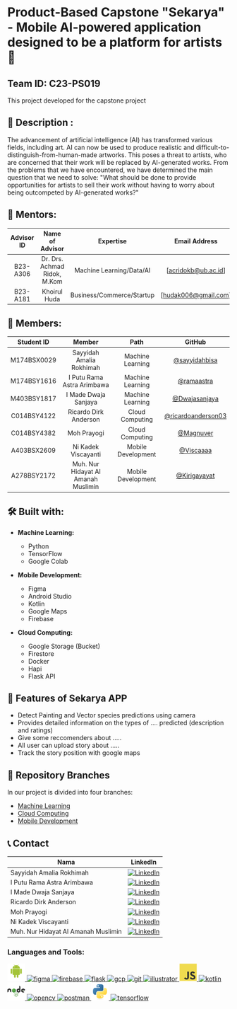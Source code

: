 # Product-Based Capstone "Sekarya" - Mobile AI-powered application designed to be a platform for artists 👋
## Team ID: C23-PS019

This project developed for the capstone project 

## 📖 Description :

The advancement of artificial intelligence (AI) has transformed various fields, including art. AI can now be used to produce realistic and difficult-to-distinguish-from-human-made artworks. This poses a threat to artists, who are concerned that their work will be replaced by AI-generated works. From the problems that we have encountered, we have determined the main question that we need to solve: "What should be done to provide opportunities for artists to sell their work without having to worry about being outcompeted by AI-generated works?"

## 🧙 Mentors:

|  Advisor ID  | Name of Advisor                 | Expertise                   | Email Address           |
| :----------: | :-----------------------------: |:-------------------------:  | :---------------------: |
|   B23-A306   | Dr. Drs. Achmad Ridok, M.Kom    | Machine Learning/Data/AI    | [acridokb@ub.ac.id]
|   B23-A181   | Khoirul Huda                    | Business/Commerce/Startup   | [hudak006@gmail.com]

## 🙋‍ Members:

| Student ID  | Member                                  | Path                | GitHub                                                  |
| :---------: | :-------------------------------------: |:-----------------:  | :-----------------------------------------------------: |
| M174BSX0029 | Sayyidah Amalia Rokhimah                | Machine Learning    | [@sayyidahbisa](https://github.com/sayyidahbisa)
| M174BSY1616 | I Putu Rama Astra Arimbawa              | Machine Learning    | [@ramaastra](https://github.com/ramaastra)
| M403BSY1817 | I Made Dwaja Sanjaya                    | Machine Learning    | [@Dwajasanjaya](https://github.com/Dwajasanjaya)
| C014BSY4122 | Ricardo Dirk Anderson                   | Cloud Computing     | [@ricardoanderson03](https://github.com/ricardoanderson03)
| C014BSY4382 | Moh Prayogi                             | Cloud Computing     | [@Magnuver](https://github.com/Magnuver)
| A403BSX2609 | Ni Kadek Viscayanti                     | Mobile Development  | [@Viscaaaa](https://github.com/Viscaaaa)
| A278BSY2172 | Muh. Nur Hidayat Al Amanah Muslimin     | Mobile Development  | [@Kirigayayat](https://github.com/Kirigayayat)

## 🛠 Built with:

- **Machine Learning:**
  - Python
  - TensorFlow
  - Google Colab

- **Mobile Development:**
  - Figma
  - Android Studio
  - Kotlin
  - Google Maps
  - Firebase

- **Cloud Computing:**
  - Google Storage (Bucket)
  - Firestore
  - Docker
  - Hapi
  - Flask API

## 📱 Features of Sekarya APP

- Detect Painting and Vector species predictions using camera
- Provides detailed information on the types of .... predicted (description and ratings)
- Give some reccomenders about ..... 
- All user can upload story about .....
- Track the story position with google maps

## 🔗 Repository Branches

In our project is divided into four branches:
  - [Machine Learning](-)
  - [Cloud Computing](-)
  - [Mobile Development](-)

## 📞 Contact

| Nama  | LinkedIn |
|-------|----------|
| Sayyidah Amalia Rokhimah  | [![LinkedIn](https://img.shields.io/badge/LinkedIn-%230077B5.svg?logo=linkedin&logoColor=white)](https://www.linkedin.com/in/sayyidah-amalia-rokhimah/)  |
| I Putu Rama Astra Arimbawa  | [![LinkedIn](https://img.shields.io/badge/LinkedIn-%230077B5.svg?logo=linkedin&logoColor=white)](https://www.linkedin.com/in/rama-astra/)  |
| I Made Dwaja Sanjaya  | [![LinkedIn](https://img.shields.io/badge/LinkedIn-%230077B5.svg?logo=linkedin&logoColor=white)](https://www.linkedin.com/in/dwaja-sanjaya-6b75a1292/)  |
| Ricardo Dirk Anderson  | [![LinkedIn](https://img.shields.io/badge/LinkedIn-%230077B5.svg?logo=linkedin&logoColor=white)](https://www.linkedin.com/in/ricardo-dirk-anderson-b24498283/)  |
| Moh Prayogi  | [![LinkedIn](https://img.shields.io/badge/LinkedIn-%230077B5.svg?logo=linkedin&logoColor=white)](https://www.linkedin.com/in/moh-prayogi-%E3%83%97%E3%83%A9%E3%83%A8%E3%82%AE-563971192/)  |
| Ni Kadek Viscayanti  | [![LinkedIn](https://img.shields.io/badge/LinkedIn-%230077B5.svg?logo=linkedin&logoColor=white)](https://www.linkedin.com/in/ni-kadek-viscayanti-62ba52295/)  |
| Muh. Nur Hidayat Al Amanah Muslimin  | [![LinkedIn](https://img.shields.io/badge/LinkedIn-%230077B5.svg?logo=linkedin&logoColor=white)](https://www.linkedin.com/in/muhammad-nurhidayat-a-m-2bbb66290)  |


<h3 align="left">Languages and Tools:</h3>
<p align="left"> <a href="https://developer.android.com" target="_blank" rel="noreferrer"> <img src="https://raw.githubusercontent.com/devicons/devicon/master/icons/android/android-original-wordmark.svg" alt="android" width="40" height="40"/> </a> <a href="https://www.figma.com/" target="_blank" rel="noreferrer"> <img src="https://www.vectorlogo.zone/logos/figma/figma-icon.svg" alt="figma" width="40" height="40"/> </a> <a href="https://firebase.google.com/" target="_blank" rel="noreferrer"> <img src="https://www.vectorlogo.zone/logos/firebase/firebase-icon.svg" alt="firebase" width="40" height="40"/> </a> <a href="https://flask.palletsprojects.com/" target="_blank" rel="noreferrer"> <img src="https://www.vectorlogo.zone/logos/pocoo_flask/pocoo_flask-icon.svg" alt="flask" width="40" height="40"/> </a> <a href="https://cloud.google.com" target="_blank" rel="noreferrer"> <img src="https://www.vectorlogo.zone/logos/google_cloud/google_cloud-icon.svg" alt="gcp" width="40" height="40"/> </a> <a href="https://git-scm.com/" target="_blank" rel="noreferrer"> <img src="https://www.vectorlogo.zone/logos/git-scm/git-scm-icon.svg" alt="git" width="40" height="40"/> </a> <a href="https://www.adobe.com/in/products/illustrator.html" target="_blank" rel="noreferrer"> <img src="https://www.vectorlogo.zone/logos/adobe_illustrator/adobe_illustrator-icon.svg" alt="illustrator" width="40" height="40"/> </a> <a href="https://developer.mozilla.org/en-US/docs/Web/JavaScript" target="_blank" rel="noreferrer"> <img src="https://raw.githubusercontent.com/devicons/devicon/master/icons/javascript/javascript-original.svg" alt="javascript" width="40" height="40"/> </a> <a href="https://kotlinlang.org" target="_blank" rel="noreferrer"> <img src="https://www.vectorlogo.zone/logos/kotlinlang/kotlinlang-icon.svg" alt="kotlin" width="40" height="40"/> </a> <a href="https://nodejs.org" target="_blank" rel="noreferrer"> <img src="https://raw.githubusercontent.com/devicons/devicon/master/icons/nodejs/nodejs-original-wordmark.svg" alt="nodejs" width="40" height="40"/> </a> <a href="https://opencv.org/" target="_blank" rel="noreferrer"> <img src="https://www.vectorlogo.zone/logos/opencv/opencv-icon.svg" alt="opencv" width="40" height="40"/> </a> <a href="https://postman.com" target="_blank" rel="noreferrer"> <img src="https://www.vectorlogo.zone/logos/getpostman/getpostman-icon.svg" alt="postman" width="40" height="40"/> </a> <a href="https://www.python.org" target="_blank" rel="noreferrer"> <img src="https://raw.githubusercontent.com/devicons/devicon/master/icons/python/python-original.svg" alt="python" width="40" height="40"/> </a> <a href="https://www.tensorflow.org" target="_blank" rel="noreferrer"> <img src="https://www.vectorlogo.zone/logos/tensorflow/tensorflow-icon.svg" alt="tensorflow" width="40" height="40"/> </a> </p>

